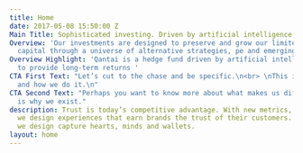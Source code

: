 ```yaml
---
title: Home
date: 2017-05-08 15:50:00 Z
Main Title: Sophisticated investing. Driven by artificial intelligence.
Overview: 'Our investments are designed to preserve and grow our limited partners
  capital through a universe of alternative strategies, pe and emerging digital assets. '
Overview Highlight: 'Qantai is a hedge fund driven by artificial intelligence seeking
  to provide long-term returns '
CTA First Text: "Let’s cut to the chase and be specific.\n<br> \nThis is what we do
  and how we do it.\n"
CTA Second Text: "Perhaps you want to know more about what makes us different. \n<br>\nThis
  is why we exist."
description: Trust is today’s competitive advantage. With new metrics, tools and approaches
  we design experiences that earn brands the trust of their customers. The experiences
  we design capture hearts, minds and wallets.
layout: home
---
```



